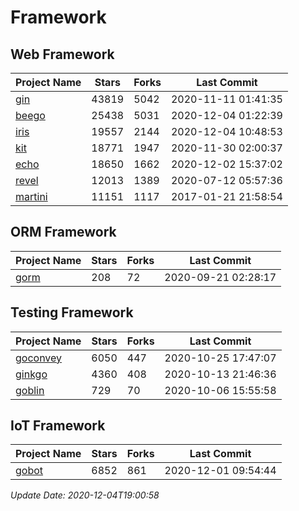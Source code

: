 # Framework

## Web Framework
| Project Name | Stars | Forks | Last Commit |
| ------------ | ----- | ----- | ----------- |
| [gin](https://github.com/gin-gonic/gin) | 43819 | 5042 | 2020-11-11 01:41:35 |
| [beego](https://github.com/astaxie/beego) | 25438 | 5031 | 2020-12-04 01:22:39 |
| [iris](https://github.com/kataras/iris) | 19557 | 2144 | 2020-12-04 10:48:53 |
| [kit](https://github.com/go-kit/kit) | 18771 | 1947 | 2020-11-30 02:00:37 |
| [echo](https://github.com/labstack/echo) | 18650 | 1662 | 2020-12-02 15:37:02 |
| [revel](https://github.com/revel/revel) | 12013 | 1389 | 2020-07-12 05:57:36 |
| [martini](https://github.com/go-martini/martini) | 11151 | 1117 | 2017-01-21 21:58:54 |

## ORM Framework
| Project Name | Stars | Forks | Last Commit |
| ------------ | ----- | ----- | ----------- |
| [gorm](https://github.com/jinzhu/gorm) | 208 | 72 | 2020-09-21 02:28:17 |

## Testing Framework
| Project Name | Stars | Forks | Last Commit |
| ------------ | ----- | ----- | ----------- |
| [goconvey](https://github.com/smartystreets/goconvey) | 6050 | 447 | 2020-10-25 17:47:07 |
| [ginkgo](https://github.com/onsi/ginkgo) | 4360 | 408 | 2020-10-13 21:46:36 |
| [goblin](https://github.com/franela/goblin) | 729 | 70 | 2020-10-06 15:55:58 |

## IoT Framework
| Project Name | Stars | Forks | Last Commit |
| ------------ | ----- | ----- | ----------- |
| [gobot](https://github.com/hybridgroup/gobot) | 6852 | 861 | 2020-12-01 09:54:44 |

*Update Date: 2020-12-04T19:00:58*